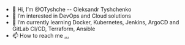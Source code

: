 - 👋 Hi, I’m @OTyshche -- Oleksandr Tyshchenko
- 👀 I’m interested in DevOps and Cloud solutions
- 🌱 I’m currently learning Docker, Kubernetes, Jenkins, ArgoCD and GitLab CI/CD, Terraform, Ansible
- 📫 How to reach me [...](https://www.linkedin.com/in/oleksandr-tyshchenko-671987265/)
